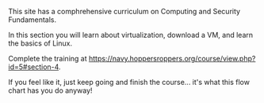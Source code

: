This site has a comphrehensive curriculum on Computing and Security Fundamentals. 

In this section you will learn about virtualization, download a VM, and learn the basics of Linux.

Complete the training at <https://navy.hoppersroppers.org/course/view.php?id=5#section-4>.

If you feel like it, just keep going and finish the course... it's what this flow chart has you do anyway!


